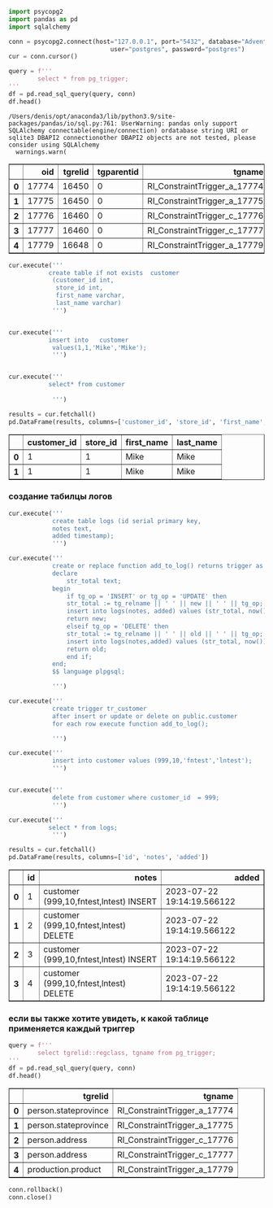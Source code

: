 ```python
import psycopg2
import pandas as pd
import sqlalchemy
```


```python
conn = psycopg2.connect(host="127.0.0.1", port="5432", database="Adventureworks", 
                            user="postgres", password="postgres")
cur = conn.cursor()
```


```python
query = f'''
        select * from pg_trigger;
'''
df = pd.read_sql_query(query, conn)
df.head()
```

    /Users/denis/opt/anaconda3/lib/python3.9/site-packages/pandas/io/sql.py:761: UserWarning: pandas only support SQLAlchemy connectable(engine/connection) ordatabase string URI or sqlite3 DBAPI2 connectionother DBAPI2 objects are not tested, please consider using SQLAlchemy
      warnings.warn(





<div>
<style scoped>
    .dataframe tbody tr th:only-of-type {
        vertical-align: middle;
    }

    .dataframe tbody tr th {
        vertical-align: top;
    }

    .dataframe thead th {
        text-align: right;
    }
</style>
<table border="1" class="dataframe">
  <thead>
    <tr style="text-align: right;">
      <th></th>
      <th>oid</th>
      <th>tgrelid</th>
      <th>tgparentid</th>
      <th>tgname</th>
      <th>tgfoid</th>
      <th>tgtype</th>
      <th>tgenabled</th>
      <th>tgisinternal</th>
      <th>tgconstrrelid</th>
      <th>tgconstrindid</th>
      <th>tgconstraint</th>
      <th>tgdeferrable</th>
      <th>tginitdeferred</th>
      <th>tgnargs</th>
      <th>tgattr</th>
      <th>tgargs</th>
      <th>tgqual</th>
      <th>tgoldtable</th>
      <th>tgnewtable</th>
    </tr>
  </thead>
  <tbody>
    <tr>
      <th>0</th>
      <td>17774</td>
      <td>16450</td>
      <td>0</td>
      <td>RI_ConstraintTrigger_a_17774</td>
      <td>1654</td>
      <td>9</td>
      <td>O</td>
      <td>True</td>
      <td>16460</td>
      <td>17711</td>
      <td>17773</td>
      <td>False</td>
      <td>False</td>
      <td>0</td>
      <td></td>
      <td>[]</td>
      <td>None</td>
      <td>None</td>
      <td>None</td>
    </tr>
    <tr>
      <th>1</th>
      <td>17775</td>
      <td>16450</td>
      <td>0</td>
      <td>RI_ConstraintTrigger_a_17775</td>
      <td>1655</td>
      <td>17</td>
      <td>O</td>
      <td>True</td>
      <td>16460</td>
      <td>17711</td>
      <td>17773</td>
      <td>False</td>
      <td>False</td>
      <td>0</td>
      <td></td>
      <td>[]</td>
      <td>None</td>
      <td>None</td>
      <td>None</td>
    </tr>
    <tr>
      <th>2</th>
      <td>17776</td>
      <td>16460</td>
      <td>0</td>
      <td>RI_ConstraintTrigger_c_17776</td>
      <td>1644</td>
      <td>5</td>
      <td>O</td>
      <td>True</td>
      <td>16450</td>
      <td>17711</td>
      <td>17773</td>
      <td>False</td>
      <td>False</td>
      <td>0</td>
      <td></td>
      <td>[]</td>
      <td>None</td>
      <td>None</td>
      <td>None</td>
    </tr>
    <tr>
      <th>3</th>
      <td>17777</td>
      <td>16460</td>
      <td>0</td>
      <td>RI_ConstraintTrigger_c_17777</td>
      <td>1645</td>
      <td>17</td>
      <td>O</td>
      <td>True</td>
      <td>16450</td>
      <td>17711</td>
      <td>17773</td>
      <td>False</td>
      <td>False</td>
      <td>0</td>
      <td></td>
      <td>[]</td>
      <td>None</td>
      <td>None</td>
      <td>None</td>
    </tr>
    <tr>
      <th>4</th>
      <td>17779</td>
      <td>16648</td>
      <td>0</td>
      <td>RI_ConstraintTrigger_a_17779</td>
      <td>1654</td>
      <td>9</td>
      <td>O</td>
      <td>True</td>
      <td>16591</td>
      <td>17471</td>
      <td>17778</td>
      <td>False</td>
      <td>False</td>
      <td>0</td>
      <td></td>
      <td>[]</td>
      <td>None</td>
      <td>None</td>
      <td>None</td>
    </tr>
  </tbody>
</table>
</div>




```python
cur.execute('''
           create table if not exists  customer 
            (customer_id int,
             store_id int,
             first_name varchar,
             last_name varchar)
            ''')


cur.execute('''
           insert into   customer
            values(1,1,'Mike','Mike');
            ''')


cur.execute('''
           select* from customer
        
            ''')

results = cur.fetchall()
pd.DataFrame(results, columns=['customer_id', 'store_id', 'first_name', 'last_name'])
```




<div>
<style scoped>
    .dataframe tbody tr th:only-of-type {
        vertical-align: middle;
    }

    .dataframe tbody tr th {
        vertical-align: top;
    }

    .dataframe thead th {
        text-align: right;
    }
</style>
<table border="1" class="dataframe">
  <thead>
    <tr style="text-align: right;">
      <th></th>
      <th>customer_id</th>
      <th>store_id</th>
      <th>first_name</th>
      <th>last_name</th>
    </tr>
  </thead>
  <tbody>
    <tr>
      <th>0</th>
      <td>1</td>
      <td>1</td>
      <td>Mike</td>
      <td>Mike</td>
    </tr>
    <tr>
      <th>1</th>
      <td>1</td>
      <td>1</td>
      <td>Mike</td>
      <td>Mike</td>
    </tr>
  </tbody>
</table>
</div>



### создание табилцы логов


```python
cur.execute('''
            create table logs (id serial primary key, 
            notes text, 
            added timestamp);
            ''')

cur.execute('''
            create or replace function add_to_log() returns trigger as $$
            declare
                str_total text;
            begin
                if tg_op = 'INSERT' or tg_op = 'UPDATE' then
                str_total := tg_relname || ' ' || new || ' ' || tg_op;
                insert into logs(notes, added) values (str_total, now());
                return new;
                elseif tg_op = 'DELETE' then
                str_total := tg_relname || ' ' || old || ' ' || tg_op;
                insert into logs(notes,added) values (str_total, now());
                return old;
                end if;
            end;
            $$ language plpgsql;

            ''')
```


```python
cur.execute('''
            create trigger tr_customer
            after insert or update or delete on public.customer 
            for each row execute function add_to_log();

            ''')
```


```python
cur.execute('''
            insert into customer values (999,10,'fntest','lntest');
            ''')


cur.execute('''
            delete from customer where customer_id  = 999;
            ''')

cur.execute('''
           select * from logs;
            ''')

results = cur.fetchall()
pd.DataFrame(results, columns=['id', 'notes', 'added'])
```




<div>
<style scoped>
    .dataframe tbody tr th:only-of-type {
        vertical-align: middle;
    }

    .dataframe tbody tr th {
        vertical-align: top;
    }

    .dataframe thead th {
        text-align: right;
    }
</style>
<table border="1" class="dataframe">
  <thead>
    <tr style="text-align: right;">
      <th></th>
      <th>id</th>
      <th>notes</th>
      <th>added</th>
    </tr>
  </thead>
  <tbody>
    <tr>
      <th>0</th>
      <td>1</td>
      <td>customer (999,10,fntest,lntest) INSERT</td>
      <td>2023-07-22 19:14:19.566122</td>
    </tr>
    <tr>
      <th>1</th>
      <td>2</td>
      <td>customer (999,10,fntest,lntest) DELETE</td>
      <td>2023-07-22 19:14:19.566122</td>
    </tr>
    <tr>
      <th>2</th>
      <td>3</td>
      <td>customer (999,10,fntest,lntest) INSERT</td>
      <td>2023-07-22 19:14:19.566122</td>
    </tr>
    <tr>
      <th>3</th>
      <td>4</td>
      <td>customer (999,10,fntest,lntest) DELETE</td>
      <td>2023-07-22 19:14:19.566122</td>
    </tr>
  </tbody>
</table>
</div>



### если вы также хотите увидеть, к какой таблице применяется каждый триггер 


```python
query = f'''
        select tgrelid::regclass, tgname from pg_trigger;
'''
df = pd.read_sql_query(query, conn)
df.head()
```




<div>
<style scoped>
    .dataframe tbody tr th:only-of-type {
        vertical-align: middle;
    }

    .dataframe tbody tr th {
        vertical-align: top;
    }

    .dataframe thead th {
        text-align: right;
    }
</style>
<table border="1" class="dataframe">
  <thead>
    <tr style="text-align: right;">
      <th></th>
      <th>tgrelid</th>
      <th>tgname</th>
    </tr>
  </thead>
  <tbody>
    <tr>
      <th>0</th>
      <td>person.stateprovince</td>
      <td>RI_ConstraintTrigger_a_17774</td>
    </tr>
    <tr>
      <th>1</th>
      <td>person.stateprovince</td>
      <td>RI_ConstraintTrigger_a_17775</td>
    </tr>
    <tr>
      <th>2</th>
      <td>person.address</td>
      <td>RI_ConstraintTrigger_c_17776</td>
    </tr>
    <tr>
      <th>3</th>
      <td>person.address</td>
      <td>RI_ConstraintTrigger_c_17777</td>
    </tr>
    <tr>
      <th>4</th>
      <td>production.product</td>
      <td>RI_ConstraintTrigger_a_17779</td>
    </tr>
  </tbody>
</table>
</div>




```python
conn.rollback()
conn.close()
```
